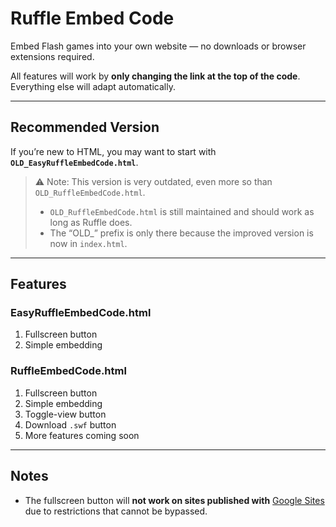 # Ruffle Embed Code

Embed Flash games into your own website — no downloads or browser extensions required.  

All features will work by **only changing the link at the top of the code**.  
Everything else will adapt automatically.  

---

## Recommended Version
If you’re new to HTML, you may want to start with **`OLD_EasyRuffleEmbedCode.html`**.  
> ⚠️ Note: This version is very outdated, even more so than `OLD_RuffleEmbedCode.html`.  
> - `OLD_RuffleEmbedCode.html` is still maintained and should work as long as Ruffle does.  
> - The “OLD_” prefix is only there because the improved version is now in `index.html`.  

---

## Features

### EasyRuffleEmbedCode.html
1. Fullscreen button  
2. Simple embedding  

### RuffleEmbedCode.html
1. Fullscreen button  
2. Simple embedding  
3. Toggle-view button  
4. Download `.swf` button  
5. More features coming soon  

---

## Notes
- The fullscreen button will **not work on sites published with** [Google Sites](https://sites.google.com) due to restrictions that cannot be bypassed.  
